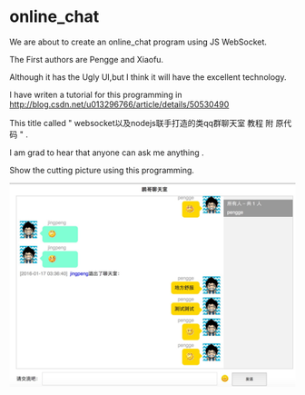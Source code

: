 # online_chat

We are about to create an online_chat program using JS WebSocket.

The First authors are Pengge and Xiaofu.
      
Although it has the Ugly UI,but I think it will have the excellent technology.

I have writen a tutorial for this programming in http://blog.csdn.net/u013296766/article/details/50530490

This title called " websocket以及nodejs联手打造的类qq群聊天室 教程 附 原代码 " .

I am grad to hear that anyone can ask me anything .

Show the cutting picture using this programming.


 ![image](https://raw.githubusercontent.com/taweisuode/online_chat/master/arclist/online_chat_show.png)
